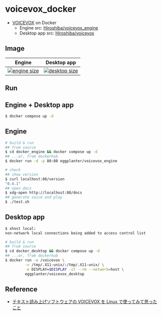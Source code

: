 # voicevox_docker

- [VOICEVOX](https://voicevox.hiroshiba.jp/) on Docker
  - Engine src: [Hiroshiba/voicevox_engine](https://github.com/Hiroshiba/voicevox_engine)
  - Desktop app src: [Hiroshiba/voicevox](https://github.com/Hiroshiba/voicevox)

## Image

| Engine                                                                                | Desktop app                                                                             |
| ------------------------------------------------------------------------------------- | --------------------------------------------------------------------------------------- |
| [![engine size]](https://hub.docker.com/repository/docker/eggplanter/voicevox_engine) | [![desktop size]](https://hub.docker.com/repository/docker/eggplanter/voicevox_desktop) |

## Run

## Engine + Desktop app

```bash
$ docker compose up -d
```

## Engine

```bash
# build & run
## from source
$ cd docker_engine && docker compose up -d
## ...or, from dockerhub
$ docker run -d -p 80:80 eggplanter/voicevox_engine

# check
## show version
$ curl localhost:80/version
"0.4.1"
## open docs
$ xdg-open http://localhost:80/docs
## generate voice and play
$ ./test.sh
```

## Desktop app

```bash
$ xhost local:
non-network local connections being added to access control list

# build & run
## from source
$ cd docker_desktop && docker compose up -d
## ...or, from dockerhub
$ docker run -w /voicevox \
         -v /tmp/.X11-unix/:/tmp/.X11-unix/ \
         -e DISPLAY=$DISPLAY -it --rm --network=host \
         eggplanter/voicevox_desktop
```

## Reference

- [テキスト読み上げソフトウェアの VOICEVOX を Linux で使ってみて思ったこと](https://zenn.dev/tantan_tanuki/articles/78428a29aab2d2)

[engine size]: https://img.shields.io/docker/image-size/eggplanter/voicevox_engine
[desktop size]: https://img.shields.io/docker/image-size/eggplanter/voicevox_desktop
